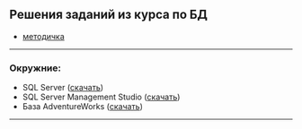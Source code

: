 ## Решения заданий из курса по БД
- [методичка](https://github.com/DianaNeumann/ITMO-DB-Practice/blob/main/resources/db-manual-itmo.pdf)
---

### Окружние:
- SQL Server ([скачать](https://www.microsoft.com/en-us/sql-server/sql-server-downloads))
- SQL Server Management Studio ([скачать](https://learn.microsoft.com/en-us/sql/ssms/download-sql-server-management-studio-ssms?view=sql-server-ver16#download-ssms))
- База AdventureWorks ([скачать](https://learn.microsoft.com/en-us/sql/samples/adventureworks-install-configure?view=sql-server-ver16&tabs=ssms))

---

